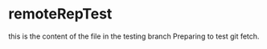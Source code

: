 remoteRepTest
=============
this is the content of the file in the testing branch
Preparing to test git fetch.
